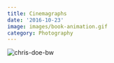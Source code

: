 ```yaml
---
title: Cinemagraphs
date: '2016-10-23'
image: images/book-animation.gif
category: Photography
---
```


![chris-doe-bw](../images/chris-doe-bw.gif)
